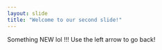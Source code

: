 ```yaml
---
layout: slide
title: "Welcome to our second slide!"
---
```

Something NEW lol !!!
Use the left arrow to go back!
